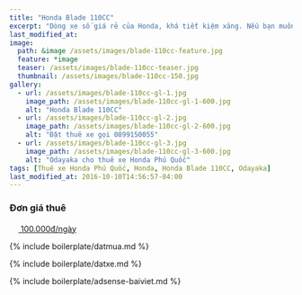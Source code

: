 ```yaml
---
title: "Honda Blade 110CC"
excerpt: "Dòng xe số giá rẻ của Honda, khá tiết kiệm xăng. Nếu bạn muốn tiết kiệm chi phí trong các chuyến du lịch, thì đây là lựa chọn rất tốt cho bạn và gia đình. Gọi ngay 0899150055 để đặt xe."
last_modified_at: 
image: 
  path: &image /assets/images/blade-110cc-feature.jpg
  feature: *image
  teaser: /assets/images/blade-110cc-teaser.jpg
  thumbnail: /assets/images/blade-110cc-150.jpg
gallery:
  - url: /assets/images/blade-110cc-gl-1.jpg
    image_path: /assets/images/blade-110cc-gl-1-600.jpg
    alt: "Honda Blade 110CC"
  - url: /assets/images/blade-110cc-gl-2.jpg
    image_path: /assets/images/blade-110cc-gl-2-600.jpg
    alt: "Đặt thuê xe gọi 0899150055"
  - url: /assets/images/blade-110cc-gl-3.jpg
    image_path: /assets/images/blade-110cc-gl-3-600.jpg
    alt: "Odayaka cho thuê xe Honda Phú Quốc"
tags: [Thuê xe Honda Phú Quốc, Honda, Honda Blade 110CC, Odayaka]
last_modified_at: 2016-10-10T14:56:57-04:00
---
```


### Đơn giá thuê 

<div markdown="0" class="btn--group">
  <a href="https://www.paypal.me/odayaka" onclick="ga('send', 'event', 'link', 'click', 'Send PayPal');" class="btn">
    <svg class="icon icon--paypal" width="16px" height="16px"><use xlink:href="{{ 'icons.svg#icon-paypal' | prepend: 'assets/icons/' | relative_url }}"></use></svg> 100.000đ/ngày
  </a>
</div>

{% include boilerplate/datmua.md %}

{% include boilerplate/datxe.md %}

{% include boilerplate/adsense-baiviet.md %}